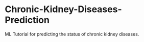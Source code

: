 # Chronic-Kidney-Diseases-Prediction
ML Tutorial for predicting the status of chronic kidney diseases.
